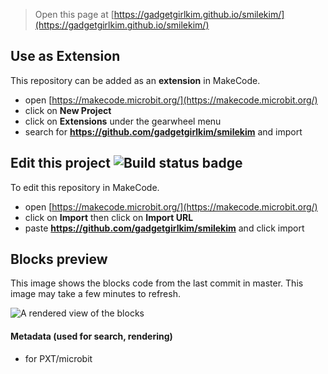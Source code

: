 
> Open this page at [https://gadgetgirlkim.github.io/smilekim/](https://gadgetgirlkim.github.io/smilekim/)

## Use as Extension

This repository can be added as an **extension** in MakeCode.

* open [https://makecode.microbit.org/](https://makecode.microbit.org/)
* click on **New Project**
* click on **Extensions** under the gearwheel menu
* search for **https://github.com/gadgetgirlkim/smilekim** and import

## Edit this project ![Build status badge](https://github.com/gadgetgirlkim/smilekim/workflows/MakeCode/badge.svg)

To edit this repository in MakeCode.

* open [https://makecode.microbit.org/](https://makecode.microbit.org/)
* click on **Import** then click on **Import URL**
* paste **https://github.com/gadgetgirlkim/smilekim** and click import

## Blocks preview

This image shows the blocks code from the last commit in master.
This image may take a few minutes to refresh.

![A rendered view of the blocks](https://github.com/gadgetgirlkim/smilekim/raw/master/.github/makecode/blocks.png)

#### Metadata (used for search, rendering)

* for PXT/microbit
<script src="https://makecode.com/gh-pages-embed.js"></script><script>makeCodeRender("{{ site.makecode.home_url }}", "{{ site.github.owner_name }}/{{ site.github.repository_name }}");</script>
